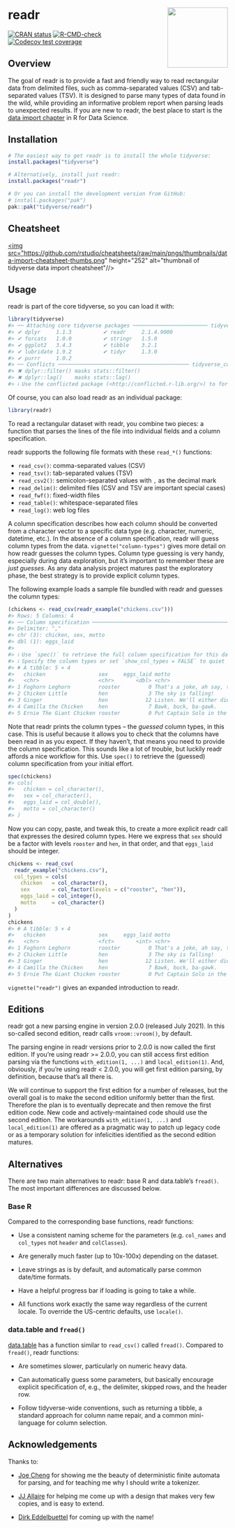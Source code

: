 
<!-- README.md is generated from README.Rmd. Please edit that file -->

# readr <a href="https://readr.tidyverse.org"><img src="man/figures/logo.png" align="right" height="138" alt = ""/></a>

<!-- badges: start -->

[![CRAN
status](https://www.r-pkg.org/badges/version/readr)](https://CRAN.R-project.org/package=readr)
[![R-CMD-check](https://github.com/tidyverse/readr/actions/workflows/R-CMD-check.yaml/badge.svg)](https://github.com/tidyverse/readr/actions/workflows/R-CMD-check.yaml)
[![Codecov test
coverage](https://codecov.io/gh/tidyverse/readr/branch/main/graph/badge.svg)](https://app.codecov.io/gh/tidyverse/readr?branch=main)
<!-- badges: end -->

## Overview

The goal of readr is to provide a fast and friendly way to read
rectangular data from delimited files, such as comma-separated values
(CSV) and tab-separated values (TSV). It is designed to parse many types
of data found in the wild, while providing an informative problem report
when parsing leads to unexpected results. If you are new to readr, the
best place to start is the [data import
chapter](https://r4ds.hadley.nz/data-import) in R for Data Science.

## Installation

``` r
# The easiest way to get readr is to install the whole tidyverse:
install.packages("tidyverse")

# Alternatively, install just readr:
install.packages("readr")
```

<div class=".pkgdown-devel">

``` r
# Or you can install the development version from GitHub:
# install.packages("pak")
pak::pak("tidyverse/readr")
```

</div>

## Cheatsheet

<a href="https://raw.githubusercontent.com/rstudio/cheatsheets/main/data-import.pdf"><img src="https://github.com/rstudio/cheatsheets/raw/main/pngs/thumbnails/data-import-cheatsheet-thumbs.png" height="252" alt="thumbnail of tidyverse data import cheatsheet"//></a>

## Usage

readr is part of the core tidyverse, so you can load it with:

``` r
library(tidyverse)
#> ── Attaching core tidyverse packages ──────────────────────── tidyverse 2.0.0 ──
#> ✔ dplyr     1.1.3          ✔ readr     2.1.4.9000
#> ✔ forcats   1.0.0          ✔ stringr   1.5.0     
#> ✔ ggplot2   3.4.3          ✔ tibble    3.2.1     
#> ✔ lubridate 1.9.2          ✔ tidyr     1.3.0     
#> ✔ purrr     1.0.2          
#> ── Conflicts ────────────────────────────────────────── tidyverse_conflicts() ──
#> ✖ dplyr::filter() masks stats::filter()
#> ✖ dplyr::lag()    masks stats::lag()
#> ℹ Use the conflicted package (<http://conflicted.r-lib.org/>) to force all conflicts to become errors
```

Of course, you can also load readr as an individual package:

``` r
library(readr)
```

To read a rectangular dataset with readr, you combine two pieces: a
function that parses the lines of the file into individual fields and a
column specification.

readr supports the following file formats with these `read_*()`
functions:

- `read_csv()`: comma-separated values (CSV)
- `read_tsv()`: tab-separated values (TSV)
- `read_csv2()`: semicolon-separated values with `,` as the decimal mark
- `read_delim()`: delimited files (CSV and TSV are important special
  cases)
- `read_fwf()`: fixed-width files
- `read_table()`: whitespace-separated files
- `read_log()`: web log files

A column specification describes how each column should be converted
from a character vector to a specific data type (e.g. character,
numeric, datetime, etc.). In the absence of a column specification,
readr will guess column types from the data. `vignette("column-types")`
gives more detail on how readr guesses the column types. Column type
guessing is very handy, especially during data exploration, but it’s
important to remember these are *just guesses*. As any data analysis
project matures past the exploratory phase, the best strategy is to
provide explicit column types.

The following example loads a sample file bundled with readr and guesses
the column types:

``` r
(chickens <- read_csv(readr_example("chickens.csv")))
#> Rows: 5 Columns: 4
#> ── Column specification ────────────────────────────────────────────────────────
#> Delimiter: ","
#> chr (3): chicken, sex, motto
#> dbl (1): eggs_laid
#> 
#> ℹ Use `spec()` to retrieve the full column specification for this data.
#> ℹ Specify the column types or set `show_col_types = FALSE` to quiet this message.
#> # A tibble: 5 × 4
#>   chicken                 sex     eggs_laid motto                               
#>   <chr>                   <chr>       <dbl> <chr>                               
#> 1 Foghorn Leghorn         rooster         0 That's a joke, ah say, that's a jok…
#> 2 Chicken Little          hen             3 The sky is falling!                 
#> 3 Ginger                  hen            12 Listen. We'll either die free chick…
#> 4 Camilla the Chicken     hen             7 Bawk, buck, ba-gawk.                
#> 5 Ernie The Giant Chicken rooster         0 Put Captain Solo in the cargo hold.
```

Note that readr prints the column types – the *guessed* column types, in
this case. This is useful because it allows you to check that the
columns have been read in as you expect. If they haven’t, that means you
need to provide the column specification. This sounds like a lot of
trouble, but luckily readr affords a nice workflow for this. Use
`spec()` to retrieve the (guessed) column specification from your
initial effort.

``` r
spec(chickens)
#> cols(
#>   chicken = col_character(),
#>   sex = col_character(),
#>   eggs_laid = col_double(),
#>   motto = col_character()
#> )
```

Now you can copy, paste, and tweak this, to create a more explicit readr
call that expresses the desired column types. Here we express that `sex`
should be a factor with levels `rooster` and `hen`, in that order, and
that `eggs_laid` should be integer.

``` r
chickens <- read_csv(
  readr_example("chickens.csv"),
  col_types = cols(
    chicken   = col_character(),
    sex       = col_factor(levels = c("rooster", "hen")),
    eggs_laid = col_integer(),
    motto     = col_character()
  )
)
chickens
#> # A tibble: 5 × 4
#>   chicken                 sex     eggs_laid motto                               
#>   <chr>                   <fct>       <int> <chr>                               
#> 1 Foghorn Leghorn         rooster         0 That's a joke, ah say, that's a jok…
#> 2 Chicken Little          hen             3 The sky is falling!                 
#> 3 Ginger                  hen            12 Listen. We'll either die free chick…
#> 4 Camilla the Chicken     hen             7 Bawk, buck, ba-gawk.                
#> 5 Ernie The Giant Chicken rooster         0 Put Captain Solo in the cargo hold.
```

`vignette("readr")` gives an expanded introduction to readr.

## Editions

readr got a new parsing engine in version 2.0.0 (released July 2021). In
this so-called second edition, readr calls `vroom::vroom()`, by default.

The parsing engine in readr versions prior to 2.0.0 is now called the
first edition. If you’re using readr \>= 2.0.0, you can still access
first edition parsing via the functions `with_edition(1, ...)` and
`local_edition(1)`. And, obviously, if you’re using readr \< 2.0.0, you
will get first edition parsing, by definition, because that’s all there
is.

We will continue to support the first edition for a number of releases,
but the overall goal is to make the second edition uniformly better than
the first. Therefore the plan is to eventually deprecate and then remove
the first edition code. New code and actively-maintained code should use
the second edition. The workarounds `with_edition(1, ...)` and
`local_edition(1)` are offered as a pragmatic way to patch up legacy
code or as a temporary solution for infelicities identified as the
second edition matures.

## Alternatives

There are two main alternatives to readr: base R and data.table’s
`fread()`. The most important differences are discussed below.

### Base R

Compared to the corresponding base functions, readr functions:

- Use a consistent naming scheme for the parameters (e.g. `col_names`
  and `col_types` not `header` and `colClasses`).

- Are generally much faster (up to 10x-100x) depending on the dataset.

- Leave strings as is by default, and automatically parse common
  date/time formats.

- Have a helpful progress bar if loading is going to take a while.

- All functions work exactly the same way regardless of the current
  locale. To override the US-centric defaults, use `locale()`.

### data.table and `fread()`

[data.table](https://github.com/Rdatatable/data.table) has a function
similar to `read_csv()` called `fread()`. Compared to `fread()`, readr
functions:

- Are sometimes slower, particularly on numeric heavy data.

- Can automatically guess some parameters, but basically encourage
  explicit specification of, e.g., the delimiter, skipped rows, and the
  header row.

- Follow tidyverse-wide conventions, such as returning a tibble, a
  standard approach for column name repair, and a common mini-language
  for column selection.

## Acknowledgements

Thanks to:

- [Joe Cheng](https://github.com/jcheng5) for showing me the beauty of
  deterministic finite automata for parsing, and for teaching me why I
  should write a tokenizer.

- [JJ Allaire](https://github.com/jjallaire) for helping me come up with
  a design that makes very few copies, and is easy to extend.

- [Dirk Eddelbuettel](http://dirk.eddelbuettel.com) for coming up with
  the name!
